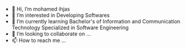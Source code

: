 - 👋 Hi, I’m mohamed ihjas
- 👀 I’m interested in Developing Softwares
- 🌱 I’m currently learning Bachelor's of Information and Communication Technology Specialized in Software Engineering
- 💞️ I’m looking to collaborate on ...
- 📫 How to reach me ...

<!---
ihjasdev/ihjasdev is a ✨ special ✨ repository because its `README.md` (this file) appears on your GitHub profile.
You can click the Preview link to take a look at your changes.
--->

